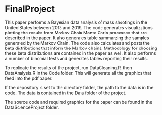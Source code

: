 # FinalProject

This paper performs a Bayesian data analysis of mass shootings in the United States between 2013 and 2019. The code generates visualizations plotting the results from Markov Chain Monte Carlo processes that are described in the paper. It also generates table summarzing the samples generated by the Markov Chain. The code also calculates and posts the beta distributions that inform the Markov chains. Methodology for choosing these beta distributions are contained in the paper as well. It also performs a number of binomial tests and generates tables reporting their results. 

To replicate the results of the project, run DataCleaning.R, then DataAnalysis.R in the Code folder. This will generate all the graphics that feed into the pdf paper. 

If the depository is set to the directory folder, the path to the data is in the code. The data is contained in the Data folder of the project. 

The source code and required graphics for the paper can be found in the DataScienceProject folder. 
